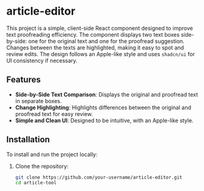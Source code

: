 # article-editor

This project is a simple, client-side React component designed to improve text proofreading efficiency. The component displays two text boxes side-by-side: one for the original text and one for the proofread suggestion. Changes between the texts are highlighted, making it easy to spot and review edits. The design follows an Apple-like style and uses `shadcn/ui` for UI consistency if necessary.

## Features

- **Side-by-Side Text Comparison**: Displays the original and proofread text in separate boxes.
- **Change Highlighting**: Highlights differences between the original and proofread text for easy review.
- **Simple and Clean UI**: Designed to be intuitive, with an Apple-like style.

## Installation

To install and run the project locally:

1. Clone the repository:
   ```bash
   git clone https://github.com/your-username/article-editor.git
   cd article-tool
